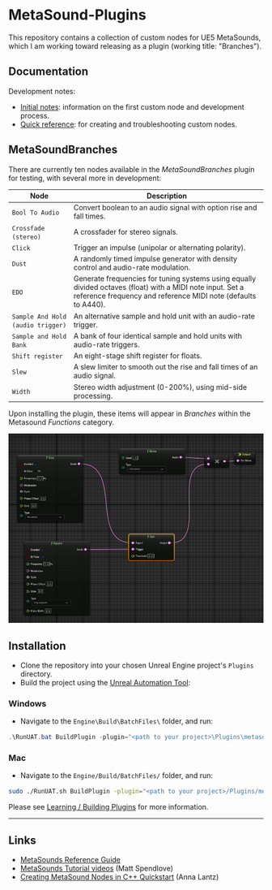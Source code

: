 # MetaSound-Plugins 
This repository contains a collection of custom nodes for UE5 MetaSounds, which I am working toward releasing as a plugin (working title: "Branches").

## Documentation
Development notes:
- [Initial notes](./docs/README.md): information on the first custom node and development process.
- [Quick reference](./docs/quick_reference.md): for creating and troubleshooting custom nodes. 

## MetaSoundBranches
There are currently ten nodes available in the *MetaSoundBranches* plugin for testing, with several more in development:

| Node      | Description                                                  |
|-----------|--------------------------------------------------------------|
| `Bool To Audio`    | Convert boolean to an audio signal with option rise and fall times.|
| `Crossfade (stereo)`    | A crossfader for stereo signals.|
| `Click`    | Trigger an impulse (unipolar or alternating polarity).|
| `Dust`    | A randomly timed impulse generator with density control and audio-rate modulation.|
| `EDO`    | Generate frequencies for tuning systems using equally divided octaves (float) with a MIDI note input.  Set a reference frequency and reference MIDI note (defaults to A440).|
| `Sample And Hold (audio trigger)`     | An alternative sample and hold unit with an audio-rate trigger. |
| `Sample and Hold Bank`| A bank of four identical sample and hold units with audio-rate triggers.              |
| `Shift register`| An eight-stage shift register for floats. |
| `Slew`    | A slew limiter to smooth out the rise and fall times of an audio signal. |
| `Width`    | Stereo width adjustment (0-200%), using mid-side processing. |

Upon installing the plugin, these items will appear in *Branches* within the Metasound *Functions* category.

![Signal flow in a MetaSound Source showing a sample and hold node connected to two audio sources, controlling the volume of a white noise generator.](./docs/SaH_demo.png)

## Installation
- Clone the repository into your chosen Unreal Engine project's `Plugins` directory.
- Build the project using the [Unreal Automation Tool](https://dev.epicgames.com/documentation/en-us/unreal-engine/unreal-automation-tool-for-unreal-engine):
### Windows
- Navigate to the `Engine\Build\BatchFiles\` folder, and run: 
```PowerShell
.\RunUAT.bat BuildPlugin -plugin="<path to your project>\Plugins\metasound-plugins\MetasoundBranches.uplugin" -package="<path to your project>\Plugins\metasound-plugins\MetasoundBranches.uplugin"
```
### Mac
- Navigate to the `Engine/Build/BatchFiles/` folder, and run: 
```Bash
sudo ./RunUAT.sh BuildPlugin -plugin="<path to your project>/Plugins/metasound-plugins/MetasoundBranches.uplugin" -package="<path to your project>/Plugins/metasound-plugins/MetasoundBranches.uplugin"
```

Please see [Learning / Building Plugins](https://dev.epicgames.com/community/learning/tutorials/qz93/unreal-engine-building-plugins) for more information.

---

## Links
- [MetaSounds Reference Guide](https://dev.epicgames.com/documentation/en-us/unreal-engine/metasounds-reference-guide-in-unreal-engine)
- [MetaSounds Tutorial videos](https://dev.epicgames.com/community/learning/recommended-community-tutorial/Kw7l/unreal-engine-metasounds) (Matt Spendlove)
- [Creating MetaSound Nodes in C++ Quickstart](https://dev.epicgames.com/community/learning/tutorials/ry7p/unreal-engine-creating-metasound-nodes-in-c-quickstart) (Anna Lantz)